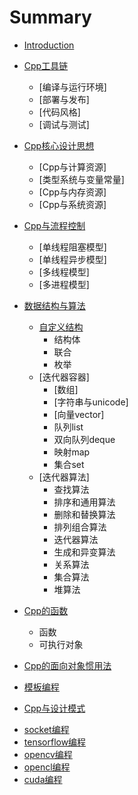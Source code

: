 # Summary
* [Introduction](README.md)
* [Cpp工具链](Cpp工具链/README.md)
    + [编译与运行环境]
    + [部署与发布]
    + [代码风格]
    + [调试与测试]
    
* [Cpp核心设计思想](Cpp核心设计思想/README.md)
    + [Cpp与计算资源]
    + [类型系统与变量常量]
    + [Cpp与内存资源]
    + [Cpp与系统资源]
    
* [Cpp与流程控制](Cpp与流程控制/README.md)   
    + [单线程阻塞模型]
    + [单线程异步模型]
    + [多线程模型]
    + [多进程模型]
    
* [数据结构与算法](数据结构与算法/README.md)
    * [自定义结构](数据结构与算法/自定义结构/README.md)
        + 结构体
        + 联合
        + 枚举
    * [迭代器容器]
        + [数组]
        + [字符串与unicode]
        + [向量vector]
        + 队列list
        + 双向队列deque
        + 映射map
        + 集合set
    * [迭代器算法]
        + 查找算法
        + 排序和通用算法
        + 删除和替换算法
        + 排列组合算法
        + 迭代器算法
        + 生成和异变算法
        + 关系算法
        + 集合算法
        + 堆算法
* [Cpp的函数](Cpp的函数/README.md)
    + 函数
    + 可执行对象
    
* [Cpp的面向对象惯用法](Cpp的面向对象惯用法/README.md)
* [模板编程](模板编程/README.md)
* [Cpp与设计模式](Cpp与设计模式/README.md)
+ [socket编程](C语言风格的Cpp编程/socket编程.md)
+ [tensorflow编程](C语言风格的Cpp编程/tensorflow编程.md)
+ [opencv编程](C语言风格的Cpp编程/opencv编程.md)
+ [opencl编程](C语言风格的Cpp编程/opencl编程.md)
+ [cuda编程](C语言风格的Cpp编程/cuda编程.md)
